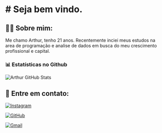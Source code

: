 # # Seja bem vindo.

## 🙋‍♂️ Sobre mim:

Me chamo Arthur, tenho 21 anos. Recentemente inciei meus estudos na area de programação e analise de dados em busca do meu crescimento profissional e capital.

### 📊 Estatísticas no Github

![Arthur GitHub Stats](https://github-readme-stats.vercel.app/api?username=ArthurHG11&theme=draculat&bg_color=000&border_color=30A3DC&show_icons=true&icon_color=30A3DC&title_color=E94D5F&text_color=FFF)


## 📱 Entre em contato:

[![Instagram](https://img.shields.io/badge/-Instagram-%23E4405F?style=for-the-badge&logo=instagram&logoColor=white)](https://www.instagram.com/arthur.gobor/)

[![GitHub](https://img.shields.io/badge/GitHub-100000?style=for-the-badge&logo=github&logoColor=white)](https://github.com/ArthurHG11)

[![Gmail](https://img.shields.io/badge/Gmail-333333?style=for-the-badge&logo=gmail&logoColor=red)](mailto:tucagobor@gmail.com)
